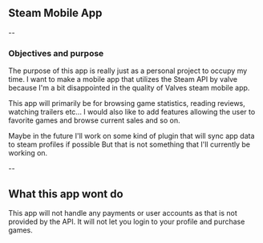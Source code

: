 ## Steam Mobile App

--

### Objectives and purpose

The purpose of this app is really just as a personal project to occupy my time. 
I want to make a mobile app that utilizes the Steam API by valve because I'm a bit disappointed in
the quality of Valves steam mobile app. 

This app will primarily be for browsing game statistics, reading reviews, watching trailers etc...
I would also like to add features allowing the user to favorite games and browse current sales and so on.

Maybe in the future I'll work on some kind of plugin that will sync app data to steam profiles if possible
But that is not something that I'll currently be working on.


--
## What this app wont do

This app will not handle any payments or user accounts as that is not provided by the API.
It will not let you login to your profile and purchase games.


